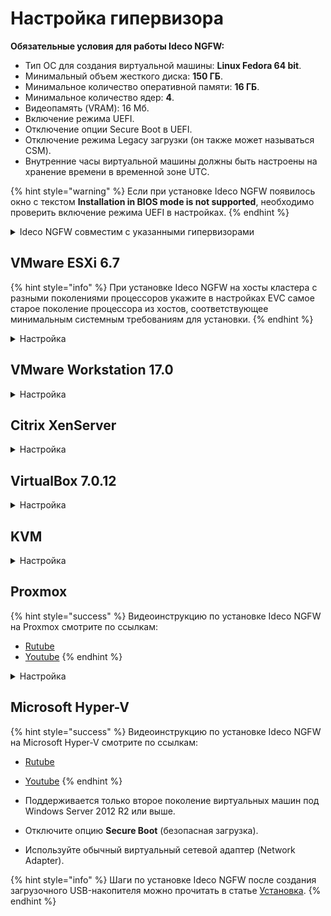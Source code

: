 # Настройка гипервизора

**Обязательные условия для работы Ideco NGFW:**

* Тип ОС для создания виртуальной машины: **Linux Fedora 64 bit**.
* Минимальный объем жесткого диска: **150 ГБ**.
* Минимальное количество оперативной памяти: **16 ГБ**.
* Минимальное количество ядер: **4**.
* Видеопамять (VRAM): 16 Мб.
* Включение режима UEFI.
* Отключение опции Secure Boot в UEFI.
* Отключение режима Legacy загрузки (он также может называться CSM).
* Внутренние часы виртуальной машины должны быть настроены на хранение времени в временной зоне UTC.

{% hint style="warning" %}
Если при установке Ideco NGFW появилось окно с текстом **Installation in BIOS mode is not supported**, необходимо проверить включение режима UEFI в настройках.
{% endhint %}

<details>
<summary>Ideco NGFW совместим с указанными гипервизорами</summary>

* Microsoft Hyper-V (2-го поколения).
* VMware (Workstation и ESXi) версии не ниже 6.5.0.
* VirtualBox версии не ниже 7.0.0.
* KVM версии не ниже 1.2.0.
* Proxmox VE.
* Citrix XenServer.

</details>


## VMware ESXi 6.7

{% hint style="info" %}
При установке Ideco NGFW на хосты кластера с разными поколениями процессоров укажите в настройках EVC самое старое поколение процессора из хостов, соответствующее минимальным системным требованиям для установки.
{% endhint %}

<details>
<summary>Настройка</summary>

Перед установкой Ideco NGFW:
* Загрузите образ, скачанный с [MY.IDECO](https://my.ideco.ru/), на VMware ESXi. При настройке виртуальной машины потребуется указать его путь.
* Увеличьте размер видеопамяти для виртуальной машины до 16 МБ.
* Используйте виртуальные сетевые адаптеры **vmxnet3**.

1\. Создайте виртуальную машину:

![](/.gitbook/assets/specifics-of-hypervisor-settings4.png)

2\. Укажите **Имя** виртуальной машине и установите остальные настройки как на скриншоте:

 ![](/.gitbook/assets/specifics-of-hypervisor-settings5.png)

3\. Выберите хранилище для виртуальной машины:

![](/.gitbook/assets/specifics-of-hypervisor-settings6.png)

4\. Установите размер оперативной памяти **16ГБ** и размер диска **150ГБ**. После выберите в поле **CD/DVD Drive** Datastore ISO file и укажите путь к загрузочному образу:
   
![](/.gitbook/assets/specifics-of-hypervisor-settings7.png)

5\. Включите **UEFI** на вкладке **VM Options**, выбрав в поле **Firmware** EFI:

![](/.gitbook/assets/specifics-of-hypervisor-settings8.png)

6\. Нажмите **Finish**:

![](/.gitbook/assets/specifics-of-hypervisor-settings9.png)

</details>

## VMware Workstation 17.0

<details>
<summary>Настройка</summary>

Перед установкой Ideco NGFW:
* Увеличьте размер видеопамяти для виртуальной машины до 16 МБ.
* Используйте виртуальные сетевые адаптеры **vmxnet3**.

1\. Создайте виртуальную машину, нажав **Create a New Virtual Machine**:

![](/.gitbook/assets/specifics-of-hypervisor-settings12.png)

2\. Укажите загрузочный ISO-образ:

![](/.gitbook/assets/specifics-of-hypervisor-settings13.png)

3\. Выберите гостевую операционную систему **Linux** и в раскрывающемся списке укажите тип **Fedora 64-bit**:

![](/.gitbook/assets/specifics-of-hypervisor-settings14.png)

4\. Укажите имя виртуальной машины и директорию для создания виртуального диска:

![](/.gitbook/assets/specifics-of-hypervisor-settings15.png)

5\. Укажите размер вирутального жесткого диска **150ГБ**:
   
![](/.gitbook/assets/specifics-of-hypervisor-settings16.png)

6\. Выберите **Customize Hardware** для изменения настроек виртуальной машины:

![](/.gitbook/assets/specifics-of-hypervisor-settings17.png)

7\. Укажите размер виртуальной оперативной памяти **16384МБ**:

![](/.gitbook/assets/specifics-of-hypervisor-settings18.png)

8\. Укажите количество ядер процесса равное 4:

![](/.gitbook/assets/specifics-of-hypervisor-settings19.png)

9\. Выйдите из меню и нажмите **Finish** для окончания настройки:

![](/.gitbook/assets/specifics-of-hypervisor-settings20.png)

10\. Перейдите в окно виртуальной машины и нажмите **Edit virtual machine settings**:

![](/.gitbook/assets/specifics-of-hypervisor-settings21.png)

11\. Перейдите на вкладку **Options**:

![](/.gitbook/assets/specifics-of-hypervisor-settings22.png)

12\. Выберите опцию **Advanced** и установите для параметра Firmware Type значение **UEFI**:

![](/.gitbook/assets/specifics-of-hypervisor-settings23.png)

13\. Нажмите **OK** для завершения настройки виртуальной машины.

</details>

## Citrix XenServer

<details>
<summary>Настройка</summary>

Если xenserver не загружается с установочного образа:

1\. Выполните команду `xe vm-list`. Она отобразит список виртуальных машин на xenserver.

2\. Выберите виртуальную машину с NGFW и запомните ее UUID.

3\. Выполните команду. После этого начнется загрузка с установочного носителя:
``` 
xe vm-param-set uuid=<UUID> HVM-boot-policy=BIOS\ order HVM-boot-params:order=dc
```

</details>

## VirtualBox 7.0.12

<details>
<summary>Настройка</summary>

* По умолчанию при создании виртуальной машины создается 1 сетевая карта с типом подключения **NAT**.

1\. Укажите **Имя** виртуальной машины (ВМ), выберите директорию для ВМ и установите путь до загрузочного образа NGFW. Остальные параметры установите как на скриншоте:

![](/.gitbook/assets/specifics-of-hypervisor-settings24.png)

2\. Установите размер оперативной памяти ВМ (**16 ГБ**) и нажмите **Включить EFI**:
    
![](/.gitbook/assets/specifics-of-hypervisor-settings25.png)

3\. Создайте виртуальный жесткий диск под ВМ (Объем не меньше **150ГБ**):

![](/.gitbook/assets/specifics-of-hypervisor-settings26.png)

4\. Нажмите **Готово**

</details>

## KVM

<details>
<summary>Настройка</summary>

1\. При установке Ideco NGFW выберите тип операционной системы - **Fedora**

2\. На пятом шаге (virtm-manager) установки обязательно включите опцию **Проверить конфигурацию перед установкой** и нажмите кнопку **Готово**.

![](/.gitbook/assets/specifics-of-hypervisor-settings27.png)

3\. Для дисков и сетевых карт измените интерфейс на **virtio.**

4\. Выберите режим кеширования. Если диски имеют формат qcow2 или raw, используйте **writeback**. Если используется другой формат дисков, проконсультируйтесь у своего системного администратора или в нашей технической поддержке.

5\. В появившемся окне на вкладке **Обзор** в поле Firmware выберите пункт **UEFI x86\_64:/usr/share/OVMF/OVMF\_CODE.fd**. Выбор этого пункта включит **UEFI** и выключит опцию **Secure Boot**.

![](/.gitbook/assets/specifics-of-hypervisor-settings28.png)

Если пункта **UEFI x86\_64:/usr/share/OVMF/OVMF\_CODE.fd** нет в списке, доустановите пакет ovmf. В Ubuntu этот пакет устанавливается командой `sudo apt install ovmf`.
</details>

## Proxmox

{% hint style="success" %}
Видеоинструкцию по установке Ideco NGFW на Proxmox смотрите по ссылкам:
* [Rutube](https://rutube.ru/video/33b94fd8c7ca7262da0f8f6282d75548/)
* [Youtube](https://youtu.be/ntYvS5Yz6dk?si=DK9VENP46g9DjcPE)
{% endhint %}

<details>
<summary>Настройка</summary>

1\. Нажмите **Создать ВМ**, введите имя машины:

![](/.gitbook/assets/proxmox.png)

2\. В разделе **ОС** выберите хранилище и заполните поля:

![](/.gitbook/assets/proxmox1.png)

* **ISO-образ** - образ с нужной версией NGFW.
* **Гостевая ОС**:
  * **Тип** - Linux.
  * **Версия** - 6.х - 2.0 Kernel.

3\. В разделе **Система** заполните поля:

![](/.gitbook/assets/proxmox2.png)

* **BIOS** - OVMF.
* **Хранилище EFI** - хранилище для UEFI-диска.
* **Предварительная загрузка ключей** - отключите опцию.

4\. В разделе **Диски** укажите нужный размер диска (не меньше 150 ГБ) и выберите хранилище для NGFW:

![](/.gitbook/assets/proxmox3.png)

Проверьте свободное место на диске.

5\. В разделе **Процессор** укажите количество сокетов и ядер (от четырех ядер) и выберите тип, который поддерживает SSE 4.2:

![](/.gitbook/assets/proxmox4.png)

6\. В разделе **Память** укажите объем оперативной памяти (не менее 16 ГБ):

![](/.gitbook/assets/proxmox5.png)

7\. В разделе **Сеть** в поле **Сетевой мост** выберите сетевой мост для локального интерфейса:

![](/.gitbook/assets/proxmox6.png)

Рекомендуем отключить опцию **Сетевой экран**, чтобы облегчить настройку и отладку файрвола в Ideco NGFW и избежать конфликтов обработки трафика.

8\. В разделе **Подтверждение** проверьте заданные настройки и нажмите **Готово**:

![](/.gitbook/assets/proxmox7.png)

Рекомендуем отключить опцию **Запуск после создания**, так как потребуется добавить еще одно сетевое устройство.

9\. Для работы NGFW также понадобится мост на сетевой интерфейс, чтобы получить доступ в интернет. Нажмите на созданную виртуальную машину, выберите **Оборудование -> Добавить -> Сетевое устройство** и добавьте мост, соответствующий выбранному ранее коммутатору:

![](/.gitbook/assets/proxmox8.png)

</details>

## Microsoft Hyper-V

{% hint style="success" %}
Видеоинструкцию по установке Ideco NGFW на Microsoft Hyper-V смотрите по ссылкам:
* [Rutube](https://rutube.ru/video/17bf175e041bc159a1868a76936d69df/)
* [Youtube](https://www.youtube.com/watch?v=238bs_4ObPY)
{% endhint %}

* Поддерживается только второе поколение виртуальных машин под Windows Server 2012 R2 или выше.
* Отключите опцию **Secure Boot** (безопасная загрузка).
* Используйте обычный виртуальный сетевой адаптер (Network Adapter).

{% hint style="info" %}
Шаги по установке Ideco NGFW после создания загрузочного USB-накопителя можно прочитать в статье [Установка](installation-process.md).
{% endhint %}